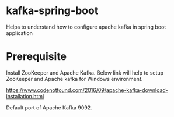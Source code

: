 # kafka-spring-boot
Helps to understand how to configure apache kafka in spring boot application

# Prerequisite

Install ZooKeeper and Apache Kafka. Below link will help to setup ZooKeeper 
and Apache kafka for Windows environment.

https://www.codenotfound.com/2016/09/apache-kafka-download-installation.html

Default port of Apache Kafka 9092.





 
